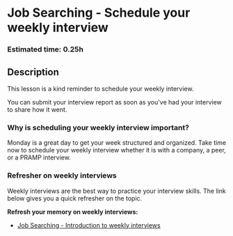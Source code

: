 # Job Searching - Schedule your weekly interview

### Estimated time: 0.25h

## Description

This lesson is a kind reminder to schedule your weekly interview.

You can submit your interview report as soon as you've had your interview to share how it went.

### Why is scheduling your weekly interview important?

Monday is a great day to get your week structured and organized. Take time now to schedule your weekly interview whether it is with a company, a peer, or a PRAMP interview.

### Refresher on weekly interviews

Weekly interviews are the best way to practice your interview skills. The link below gives you a quick refresher on the topic.

**Refresh your memory on weekly interviews:**

- [Job Searching - Introduction to weekly interviews](https://github.com/matovu-farid/curriculum-professional-skills/blob/main/job-search/job-searching-introduction-to-weekly-interviews.md)
